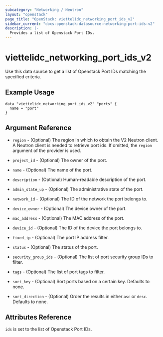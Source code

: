 ```yaml
---
subcategory: "Networking / Neutron"
layout: "openstack"
page_title: "OpenStack: viettelidc_networking_port_ids_v2"
sidebar_current: "docs-openstack-datasource-networking-port-ids-v2"
description: |-
  Provides a list of Openstack Port IDs.
---
```


# viettelidc\_networking\_port\_ids\_v2

Use this data source to get a list of Openstack Port IDs matching the
specified criteria.

## Example Usage

```hcl
data "viettelidc_networking_port_ids_v2" "ports" {
  name = "port"
}
```

## Argument Reference

* `region` - (Optional) The region in which to obtain the V2 Neutron client.
  A Neutron client is needed to retrieve port ids. If omitted, the
  `region` argument of the provider is used.

* `project_id` - (Optional) The owner of the port.

* `name` - (Optional) The name of the port.

* `description` - (Optional) Human-readable description of the port.

* `admin_state_up` - (Optional) The administrative state of the port.

* `network_id` - (Optional) The ID of the network the port belongs to.

* `device_owner` - (Optional) The device owner of the port.

* `mac_address` - (Optional) The MAC address of the port.

* `device_id` - (Optional) The ID of the device the port belongs to.

* `fixed_ip` - (Optional) The port IP address filter.

* `status` - (Optional) The status of the port.

* `security_group_ids` - (Optional) The list of port security group IDs to filter.

* `tags` - (Optional) The list of port tags to filter.

* `sort_key` - (Optional) Sort ports based on a certain key. Defaults to none.

* `sort_direction` - (Optional) Order the results in either `asc` or `desc`.
  Defaults to none.

## Attributes Reference

`ids` is set to the list of Openstack Port IDs.
